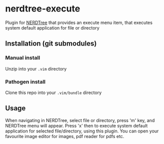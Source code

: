 # nerdtree-execute

Plugin for [NERDTree](https://github.com/scrooloose/nerdtree) that provides an execute menu item, that executes system default application for file or directory

## Installation (git submodules)

### Manual install
Unzip into your `.vim` directory

### Pathogen install
Clone this repo into your `.vim/bundle` directory

## Usage
When navigating in NERDTree, select file or directory, press 'm' key, and NERDTree menu will appear. Press 'x' then to execute system default application for selected file/directory, using this plugin. You can open your favourite image editor for images, pdf reader for pdfs etc.

